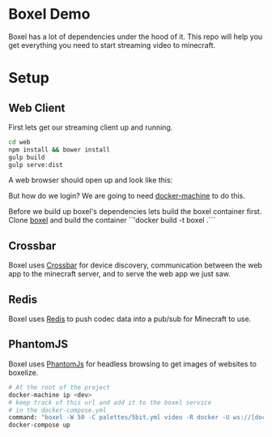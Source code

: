 # Boxel Demo
Boxel has a lot of dependencies under the hood of it. This repo will help
you get everything you need to start streaming video to minecraft.

# Setup
## Web Client
First lets get our streaming client up and running. 

```bash
cd web
npm install && bower install
gulp build
gulp serve:dist
```

A web browser should open up and look like this:

But how do we login?
We are going to need [docker-machine](https://github.com/docker/machine) to do this.

Before we build up boxel's dependencies lets build the boxel container first.
Clone [boxel]() and build the container ``'docker build -t boxel .```

## Crossbar
Boxel uses [Crossbar](http://crossbar.io/) for device discovery, 
communication between the web app to the minecraft server, and to serve the web app we just saw.

## Redis
Boxel uses [Redis]() to push codec data into a pub/sub for Minecraft to use.

## PhantomJS
Boxel uses [PhantomJs]() for headless browsing to get images of websites to boxelize.

```bash
# At the root of the project
docker-machine ip <dev>
# keep track of this url and add it to the boxel service
# in the docker-compose.yml
command: "boxel -W 50 -C palettes/5bit.yml video -R docker -U ws://[docker-machine ip]/ws"
docker-compose up
```

